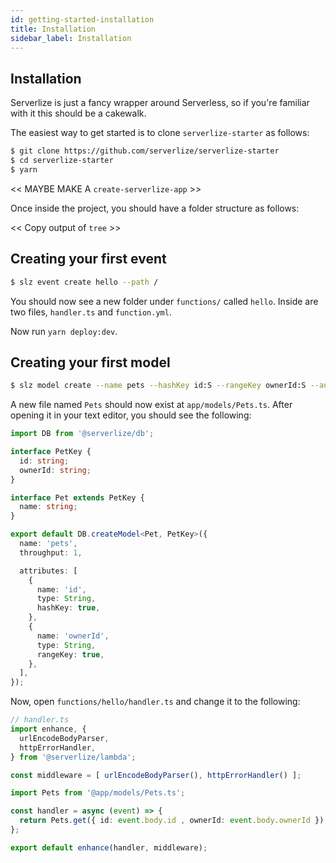 ```yaml
---
id: getting-started-installation
title: Installation
sidebar_label: Installation
---
```


## Installation

Serverlize is just a fancy wrapper around Serverless, so if you're familiar with it this should be a cakewalk.

The easiest way to get started is to clone `serverlize-starter` as follows:

```bash
$ git clone https://github.com/serverlize/serverlize-starter
$ cd serverlize-starter
$ yarn
```

<< MAYBE MAKE A `create-serverlize-app` >>

Once inside the project, you should have a folder structure as follows:

<< Copy output of `tree` >>

## Creating your first event

```bash
$ slz event create hello --path /
```

You should now see a new folder under `functions/` called `hello`. Inside are two files, `handler.ts` and `function.yml`.

Now run `yarn deploy:dev`.

## Creating your first model

```sh
$ slz model create --name pets --hashKey id:S --rangeKey ownerId:S --autoscaling 5,5
```

A new file named `Pets` should now exist at `app/models/Pets.ts`. After opening it in your text editor, you should see the following:

```typescript
import DB from '@serverlize/db';

interface PetKey {
  id: string;
  ownerId: string;
}

interface Pet extends PetKey {
  name: string;
}

export default DB.createModel<Pet, PetKey>({
  name: 'pets',
  throughput: 1,

  attributes: [
    {
      name: 'id',
      type: String,
      hashKey: true,
    },
    {
      name: 'ownerId',
      type: String,
      rangeKey: true,
    },
  ],
});
```

Now, open `functions/hello/handler.ts` and change it to the following:

```typescript
// handler.ts
import enhance, {
  urlEncodeBodyParser,
  httpErrorHandler,
} from '@serverlize/lambda';

const middleware = [ urlEncodeBodyParser(), httpErrorHandler() ];

import Pets from '@app/models/Pets.ts';

const handler = async (event) => {
  return Pets.get({ id: event.body.id , ownerId: event.body.ownerId });
};

export default enhance(handler, middleware);
```
